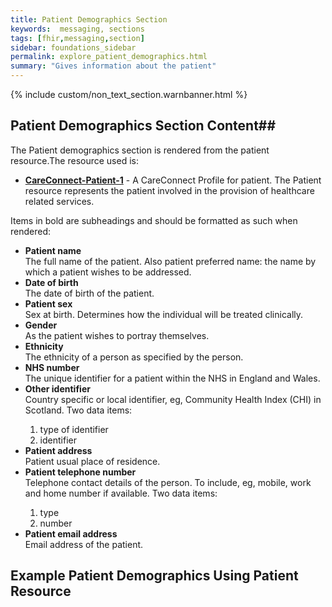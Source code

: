 ```yaml
---
title: Patient Demographics Section
keywords:  messaging, sections
tags: [fhir,messaging,section]
sidebar: foundations_sidebar
permalink: explore_patient_demographics.html
summary: "Gives information about the patient"
---
```

{% include custom/non_text_section.warnbanner.html %}


## Patient Demographics Section Content##

The Patient demographics section is rendered from the patient resource.The resource used is:
 
- **[CareConnect-Patient-1](https://fhir.hl7.org.uk/STU3/StructureDefinition/CareConnect-Patient-1)** - A CareConnect Profile for patient. The Patient resource represents the patient involved in the provision of healthcare related services.

Items in bold are subheadings and should be formatted as such when rendered: 

<ul>
<li><b>Patient name</b></li>
The full name of the patient.
Also patient preferred name: the name by which a patient wishes to be addressed.
<li><b>Date of birth</b></li>
The date of birth of the patient.
<li><b>Patient sex</b></li>
Sex at birth. Determines how the individual will be treated clinically.
<li><b>Gender</b></li>
As the patient wishes to portray themselves.
<li><b>Ethnicity</b></li>
The ethnicity of a person as specified by the person.
<li><b>NHS number</b></li>
The unique identifier for a patient within the NHS in England and Wales.
<li><b>Other identifier</b></li>
Country specific or local identifier, eg, Community Health Index (CHI) in Scotland.
Two data items:
<ol>
<li>type of identifier</li>
<li>identifier</li>
</ol>
<li><b>Patient address</b></li>
Patient usual place of residence.
<li><b>Patient telephone number</b></li>
Telephone contact details of the person. To include, eg, mobile, work and home number if available.
Two data items:
<ol><li>type</li>
<li>number</li>
</ol>
<li><b>Patient email address</b></li>
Email address of the patient.</ul>


## Example Patient Demographics Using Patient Resource ##

<script src="https://gist.github.com/IOPS-DEV/af79cf398178936f11f5eb5c5d45c13c.js"></script>






